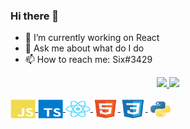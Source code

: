 ### Hi there 👋

- 🔭 I’m currently working on React
- 💬 Ask me about what do I do
- 📫 How to reach me: Six#3429
<div align="center">
  <a href="https://github.com/Rafael-Machado01">
  <img height="180em" src="https://github-readme-stats.vercel.app/api?username=Rafael-Machado01&show_icons=true&theme=dracula&include_all_commits=true&count_private=true"/>
  <img height="180em" src="(https://github-readme-stats.vercel.app/api?username=Rafael-Machado-01)](https://github.com/anuraghazra/github-readme-stats)"/>
</div>
  <div style="display: inline_block"><br>
  <img align="center" alt="Rafa-Js" height="30" width="40" src="https://raw.githubusercontent.com/devicons/devicon/master/icons/javascript/javascript-plain.svg">
  <img align="center" alt="Rafa-Ts" height="30" width="40" src="https://raw.githubusercontent.com/devicons/devicon/master/icons/typescript/typescript-plain.svg">
  <img align="center" alt="Rafa-React" height="30" width="40" src="https://raw.githubusercontent.com/devicons/devicon/master/icons/react/react-original.svg">
  <img align="center" alt="Rafa-HTML" height="30" width="40" src="https://raw.githubusercontent.com/devicons/devicon/master/icons/html5/html5-original.svg">
  <img align="center" alt="Rafa-CSS" height="30" width="40" src="https://raw.githubusercontent.com/devicons/devicon/master/icons/css3/css3-original.svg">
  <img align="center" alt="Rafa-Python" height="30" width="40" src="https://raw.githubusercontent.com/devicons/devicon/master/icons/python/python-original.svg">
</div>
